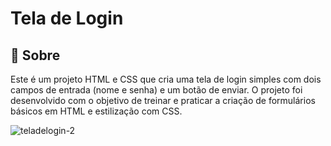<h1>Tela de Login</h1>

<h2>🔖 Sobre</h2>
<p>Este é um projeto HTML e CSS que cria uma tela de login simples com dois campos de entrada (nome e senha) e um botão de enviar. O projeto foi desenvolvido com o objetivo de treinar e praticar a criação de formulários básicos em HTML e estilização com CSS.</p>

![teladelogin-2](https://github.com/luizcarlos001/Site-Eco-Vida/assets/146375880/6a370d59-5789-472a-8dff-2c8285565c7e)
